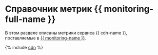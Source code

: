 # Справочник метрик {{ monitoring-full-name }}

В этом разделе описаны метрики сервиса {{ cdn-name }}, поставляемые в [{{ monitoring-name }}](../monitoring/).

{% include [cdn](../_includes/monitoring/metrics-ref/cdn.md) %}